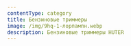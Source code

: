 ```yaml
---
contentType: category
title: Бензиновые триммеры
image: /img/9hq-1-лорпампн.webp
description: Бензиновые триммеры HUTER
---
```


